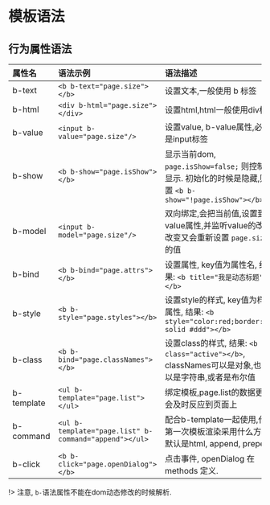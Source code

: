 
# 模板语法


## 行为属性语法

| **属性名**             | **语法示例**    | **语法描述**    |
|:--------------------|:----------------|:-----------------|
| b-text  | `<b b-text="page.size"></b>`   | 设置文本,一般使用 b 标签 |
| b-html  | `<div b-html="page.size"></div>`   | 设置html,html一般使用div标签 |
| b-value  | `<input b-value="page.size"/>`   | 设置value, b-value属性,必须是input标签 |
| b-show  | `<b b-show="page.isShow"></b>`   | 显示当前dom, `page.isShow=false;` 则控制不显示. 初始化的时候是隐藏,则设置 `<b b-show="!page.isShow"></b>` |
| b-model  | `<input b-model="page.size"/>`   | 双向绑定,会把当前值,设置到value属性,并监听value的改变,改变又会重新设置 `page.size` 的值 |
| b-bind  | `<b b-bind="page.attrs"></b>`   | 设置属性, key值为属性名, 结果: `<b title="我是动态标题"></b>`|
| b-style  | `<b b-style="page.styles"></b>`   | 设置style的样式, key值为样式属性, 结果: `<b style="color:red;border:1px solid #ddd"></b>` |
| b-class  | `<b b-bind="page.classNames"></b>`   | 设置class的样式, 结果: `<b class="active"></b>`, classNames可以是对象,也可以是字符串,或者是布尔值 |
| b-template  | `<ul b-template="page.list"></ul>`   | 绑定模板,page.list的数据更新会及时反应到页面上 |
| b-command  | `<ul b-template="page.list" b-command="append"></ul>`   | 配合b-template一起使用,代表第一次模板渲染采用什么方法, 默认是html, append, prepend |
| b-click  | `<b b-click="page.openDialog"></b>`   | 点击事件, openDialog 在 methods 定义.  |


!> 注意, `b-`语法属性不能在dom动态修改的时候解析. 


